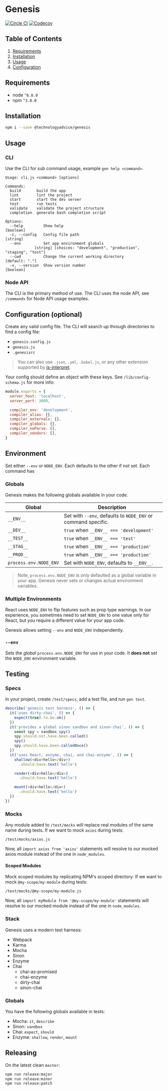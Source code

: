 # Genesis
[![Circle CI](https://img.shields.io/circleci/token/d2c542e39fb07af41066fd3a63b9fe013bea7164/project/github/TechnologyAdvice/genesis/master.svg?style=flat-square)](https://circleci.com/gh/TechnologyAdvice/genesis/tree/master)
[![Codecov](https://img.shields.io/codecov/c/github/TechnologyAdvice/genesis/master.svg?style=flat-square)](https://codecov.io/gh/TechnologyAdvice/genesis)

## Table of Contents
1. [Requirements](#requirements)
1. [Installation](#installation)
1. [Usage](#usage)
1. [Configuration](#configuration)

## Requirements

* node `^6.0.0`
* npm `^3.0.0`

## Installation

```bash
npm i --save @technologyadvice/genesis
```

## Usage

### CLI

Use the CLI for sub command usage, example `gen help <command>`.

```
Usage: cli.js <command> [options]

Commands:
  build       build the app
  lint        lint the project
  start       start the dev server
  test        run tests
  validate    validate the project structure
  completion  generate bash completion script

Options:
  --help         Show help                                            [boolean]
  -c, --config   Config file path                                      [string]
  --env          Set app environment globals
             [string] [choices: "development", "production", "staging", "test"]
  --cwd          Change the current working directory            [default: "."]
  -v, --version  Show version number                                  [boolean]
```

### Node API

The CLI is the primary method of use.  The CLI uses the node API, see `/commands` for Node API usage examples.

## Configuration (optional)

Create any valid config file.  The CLI will search up through directories to find a config file:

- `genesis.config.js`
- `genesis.js`
- `.genesisrc` 

>You can also use `.json`, `.yml`, `.babel.js`, or any other extension supported by [js-interpret](https://github.com/js-cli/js-interpret).

Your config should define an object with these keys.  See `/lib/config-schema.js` for more info:

```js
module.exports = {
  server_host: 'localhost',
  server_port: 3000,

  compiler_env: 'development',
  compiler_alias: {},
  compiler_externals: {},
  compiler_globals: {},
  compiler_noParse: [],
  compiler_vendors: [],
}
```

## Environment 

Set either `--env` or `NODE_ENV`. Each defaults to the other if not set.  Each command has 

### Globals

Genesis makes the following globals available in your code.

|Global                   | Description                                                   |
|-------------------------|---------------------------------------------------------------|
|`__ENV__`                | Set with `--env`, defaults to `NODE_ENV` or command specific. |
|`__DEV__`                | `true` when `__ENV__ === 'development'`                       |
|`__TEST__`               | `true` when `__ENV__ === 'test'`                              |
|`__STAG__`               | `true` when `__ENV__ === 'production'`                        |
|`__PROD__`               | `true` when `__ENV__ === 'production'`                        |
|`process.env.NODE_ENV`   | Set with `NODE_ENV`, defaults to `__ENV__`.                   |

>Note, `process.env.NODE_ENV` is only defaulted as a global variable in your app.  Genesis never sets or changes actual environment variables.

### Multiple Environments

React uses `NODE_ENV` to flip features such as prop type warnings.  In our experience, you sometimes need to set `NODE_ENV` to one value only for React, but you require a different value for your app code.

Genesis allows setting `--env` and `NODE_ENV` independently.  

### `--env`

Sets the _global_ `process.env.NODE_ENV` for use in your code.  It **does not** set the `NODE_ENV` environment variable.


## Testing

### Specs

In your project, create `/test/specs`, add a test file, and run `gen test`.

```js
describe('genesis test harness', () => {
  it('uses dirty-chai', () => {
    expect(true).to.be.ok()
  })
  it('provides a global sinon sandbox and sinon-chai', () => {
    const spy = sandbox.spy()
    spy.should.not.have.been.called()
    spy()
    spy.should.have.been.calledOnce()
  })
  it('uses React, enzyme, chai, and chai-enzyme', () => {
    shallow(<div>hello</div>)
      .should.have.text('hello')

    render(<div>hello</div>)
      .should.have.text('hello')

    mount(<div>hello</div>)
      .should.have.text('hello')
  })
})
```

### Mocks

Any module added to `/test/mocks` will replace real modules of the same name during tests.  If we want to mock `axios` during tests:

```
/test/mocks/axios.js
```

Now, all `import axios from 'axios'` statements will resolve to our mocked axios module instead of the one in `node_modules`.

#### Scoped Modules

Mock scoped modules by replicating NPM's scoped directory:  If we want to mock `@my-scope/my-module` during tests:

```
/test/mocks/@my-scope/my-module.js
```

Now, all `import myModule from '@my-scope/my-module'` statements will resolve to our mocked module instead of the one in `node_modules`.


### Stack

Genesis uses a modern test harness:

- Webpack
- Karma
- Mocha
- Sinon
- Enzyme
- Chai
  - chai-as-promised
  - chai-enzyme
  - dirty-chai
  - sinon-chai
  
### Globals

You have the following globals available in tests:

- Mocha: `it`, `describe`
- Sinon: `sandbox`
- Chai: `expect`, `should`
- Enzyme: `shallow`, `render`, `mount`

## Releasing

On the latest clean `master`:

```sh
npm run release:major
npm run release:minor
npm run release:patch
```

